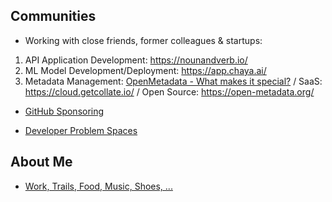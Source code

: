 ## Communities

- Working with close friends, former colleagues & startups:
1. API Application Development: https://nounandverb.io/
2. ML Model Development/Deployment: https://app.chaya.ai/ 
3. Metadata Management: [OpenMetadata - What makes it special?](https://www.youtube.com/watch?v=6_h3ZJ1x7zE) / SaaS: https://cloud.getcollate.io/ / Open Source: https://open-metadata.org/ 

- [GitHub Sponsoring](https://github.com/ankumar?tab=sponsoring)

- [Developer Problem Spaces](https://docs.google.com/document/d/1b36vcpRMI5aIp8N2j_cVvhiv8OwDRGDxPDr2bJzcCGA/edit?usp=sharing)

## About Me

- [Work, Trails, Food, Music, Shoes, ...](https://github.com/ankumar/Fun-Stuff) 


 
<!--
**ankumar/ankumar** is a ✨ _special_ ✨ repository because its `README.md` (this file) appears on your GitHub profile.

Here are some ideas to get you started:

- 🔭 I’m currently working on ...
- 🌱 I’m currently learning ...
- 👯 I’m looking to collaborate on ...
- 🤔 I’m looking for help with ...
- 💬 Ask me about ...
- 📫 How to reach me: ...
- 😄 Pronouns: ...
- ⚡ Fun fact: ...
-->
